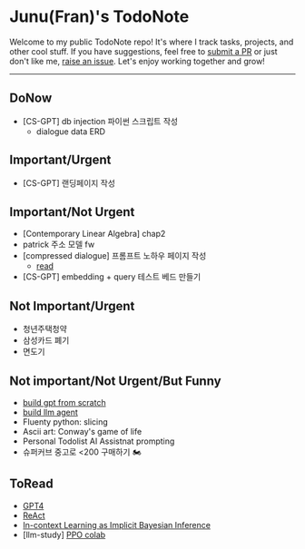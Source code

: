# Junu(Fran)'s TodoNote
Welcome to my public TodoNote repo! It's where I track tasks, projects, and other cool stuff. If you have suggestions, feel free to [submit a PR](https://github.com/junuMoon/TodoNote/pulls) or just don't like me, [raise an issue](https://github.com/junuMoon/TodoNote/issues). Let's enjoy working together and grow!

---

## DoNow
- [CS-GPT] db injection 파이썬 스크립트 작성
    - dialogue data ERD
    
## Important/Urgent
- [CS-GPT] 랜딩페이지 작성

## Important/Not Urgent
- [Contemporary Linear Algebra] chap2
- patrick 주소 모델 fw 
- [compressed dialogue] 프롬프트 노하우 페이지 작성
    - [read](https://news.hada.io/topic?id=8974&utm_source=slack&utm_medium=bot&utm_campaign=T03DX7FH9DK)
- [CS-GPT] embedding + query 테스트 베드 만들기 

## Not Important/Urgent
- 청년주택청약
- 삼성카드 폐기
- 면도기

## Not important/Not Urgent/But Funny
- [build gpt from scratch](https://youtu.be/kCc8FmEb1nY)
- [build llm agent](https://github.com/junuMoon/llm_agents)
- Fluenty python: slicing
- Ascii art: Conway's game of life
- Personal Todolist AI Assistnat prompting
- 슈퍼커브 중고로 <200 구매하기 🏍️

## ToRead
- [GPT4](https://arxiv.org/pdf/2303.08774.pdf)
- [ReAct](https://arxiv.org/pdf/2210.03629.pdf)
- [In-context Learning as Implicit Bayesian Inference](https://arxiv.org/pdf/2111.02080.pdf) 
- [llm-study] [PPO colab](https://colab.research.google.com/drive/1tHY9HldOkZjjhdjbAOzY9wVxLtAuDLdl?usp=sharing) 
